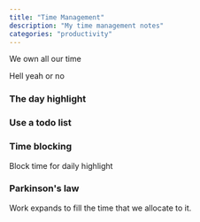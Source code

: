 ```yaml
---
title: "Time Management"
description: "My time management notes"
categories: "productivity"
---
```


We own all our time

Hell yeah or no

### The day highlight

### Use a todo list

### Time blocking

Block time for daily highlight

### Parkinson's law

Work expands to fill the time that we allocate to it.
